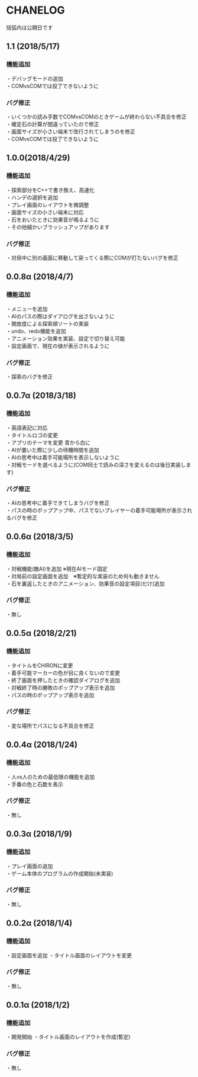 # CHANELOG
括弧内は公開日です
## 1.1 (2018/5/17)
### 機能追加
・デバッグモードの追加  
・COMvsCOMでは投了できないように
### バグ修正
・いくつかの読み手数でCOMvsCOMのときゲームが終わらない不具合を修正  
・確定石の計算が間違っていたので修正  
・画面サイズが小さい端末で改行されてしまうのを修正  
・COMvsCOMでは投了できないように
## 1.0.0(2018/4/29)
### 機能追加
・探索部分をC++で書き換え、高速化  
・ハンデの選択を追加  
・プレイ画面のレイアウトを微調整  
・画面サイズの小さい端末に対応  
・石をおいたときに効果音が鳴るように  
・その他細かいブラッシュアップがあります
### バグ修正
・対局中に別の画面に移動して戻ってくる際にCOMが打たないバグを修正
## 0.0.8α (2018/4/7)
### 機能追加
・メニューを追加  
・AIのパスの際はダイアログを出さないように  
・開放度による探索順ソートの実装  
・undo、redo機能を追加  
・アニメーション効果を実装、設定で切り替え可能  
・設定画面で、現在の値が表示されるように
### バグ修正
・探索のバグを修正
## 0.0.7α (2018/3/18)
### 機能追加
・英語表記に対応  
・タイトルロゴの変更  
・アプリのテーマを変更 青から白に  
・AIが置いた際に少しの待機時間を追加  
・AIの思考中は着手可能場所を表示しないように  
・対戦モードを選べるように(COM同士で読みの深さを変えるのは後日実装します)
### バグ修正
・AIの思考中に着手できてしまうバグを修正  
・パスの時のポップアップ中、パスでないプレイヤーの着手可能場所が表示されるバグを修正

## 0.0.6α (2018/3/5)
### 機能追加
・対戦機能(敵AI)を追加 ※現在AIモード固定  
・対局前の設定画面を追加　※暫定的な実装のため何も動きません  
・石を裏返したときのアニメーション、効果音の設定項目(だけ)追加
### バグ修正
・無し

## 0.0.5α (2018/2/21)
### 機能追加
・タイトルをCHIRONに変更  
・着手可能マーカーの色が目に良くないので変更  
・終了画面を押したときの確認ダイアログを追加  
・対戦終了時の勝敗のポップアップ表示を追加  
・パスの時のポップアップ表示を追加
### バグ修正
・変な場所でパスになる不具合を修正  

## 0.0.4α (2018/1/24)
### 機能追加
・人vs人のための最低限の機能を追加  
・手番の色と石数を表示
### バグ修正
・無し

## 0.0.3α (2018/1/9)
### 機能追加
・プレイ画面の追加  
・ゲーム本体のプログラムの作成開始(未実装)  
### バグ修正
・無し

## 0.0.2α (2018/1/4)
### 機能追加
・設定画面を追加
・タイトル画面のレイアウトを変更
### バグ修正
・無し

## 0.0.1α (2018/1/2)
### 機能追加
・開発開始
・タイトル画面のレイアウトを作成(暫定)
### バグ修正
・無し
